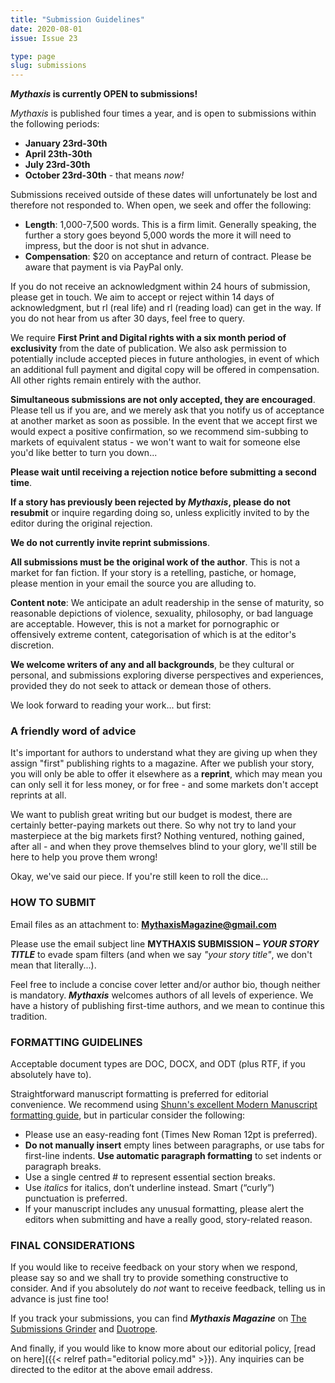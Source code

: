 ```yaml
---
title: "Submission Guidelines"
date: 2020-08-01
issue: Issue 23

type: page
slug: submissions
---
```


***Mythaxis* is currently OPEN to submissions!**

*Mythaxis* is published four times a year, and is open to submissions within the following periods:

- **January 23rd-30th**
- **April 23th-30th**
- **July 23rd-30th**
- **October 23rd-30th** - that means *now!*

Submissions received outside of these dates will unfortunately be lost and therefore not responded to. When open, we seek and offer the following:

- **Length**: 1,000-7,500 words. This is a firm limit. Generally speaking, the further a story goes beyond 5,000 words the more it will need to impress, but the door is not shut in advance.
- **Compensation**: $20 on acceptance and return of contract. Please be aware that payment is via PayPal only.

If you do not receive an acknowledgment within 24 hours of submission, please get in touch. We aim to accept or reject within 14 days of acknowledgment, but rl (real life) and rl (reading load) can get in the way. If you do not hear from us after 30 days, feel free to query.

We require **First Print and Digital rights with a six month period of exclusivity** from the date of publication. We also ask permission to potentially include accepted pieces in future anthologies, in event of which an additional full payment and digital copy will be offered in compensation. All other rights remain entirely with the author.

**Simultaneous submissions are not only accepted, they are encouraged**. Please tell us if you are, and we merely ask that you notify us of acceptance at another market as soon as possible. In the event that we accept first we would expect a positive confirmation, so we recommend sim-subbing to markets of equivalent status - we won't want to wait for someone else you'd like better to turn you down...

**Please wait until receiving a rejection notice before submitting a second time**.

**If a story has previously been rejected by *Mythaxis*, please do not resubmit** or inquire regarding doing so, unless explicitly invited to by the editor during the original rejection.

**We do not currently invite reprint submissions**. 

**All submissions must be the original work of the author**. This is not a market for fan fiction. If your story is a retelling, pastiche, or homage, please mention in your email the source you are alluding to.

**Content note**: We anticipate an adult readership in the sense of maturity, so reasonable depictions of violence, sexuality, philosophy, or bad language are acceptable. However, this is not a market for pornographic or offensively extreme content, categorisation of which is at the editor's discretion.

**We welcome writers of any and all backgrounds**, be they cultural or personal, and submissions exploring diverse perspectives and experiences, provided they do not seek to attack or demean those of others.

We look forward to reading your work... but first:

 

### A friendly word of advice

It's important for authors to understand what they are giving up when they assign "first" publishing rights to a magazine. After we publish your story, you will only be able to offer it elsewhere as a **reprint**, which may mean you can only sell it for less money, or for free - and some markets don't accept reprints at all.

We want to publish great writing but our budget is modest, there are certainly better-paying markets out there. So why not try to land your masterpiece at the big markets first? Nothing ventured, nothing gained, after all - and when they prove themselves blind to your glory, we'll still be here to help you prove them wrong!

Okay, we've said our piece. If you're still keen to roll the dice...

 

### HOW TO SUBMIT

Email files as an attachment to: **MythaxisMagazine@gmail.com**

Please use the email subject line **MYTHAXIS SUBMISSION – *YOUR STORY TITLE*** to evade spam filters (and when we say *"your story title"*, we don't mean that literally...).

Feel free to include a concise cover letter and/or author bio, though neither is mandatory. ***Mythaxis*** welcomes authors of all levels of experience. We have a history of publishing first-time authors, and we mean to continue this tradition.

 

### FORMATTING GUIDELINES

Acceptable document types are DOC, DOCX, and ODT (plus RTF, if you absolutely have to).

Straightforward manuscript formatting is preferred for editorial convenience. We recommend using [Shunn's excellent Modern Manuscript formatting guide](https://www.shunn.net/format/story/), but in particular consider the following:

- Please use an easy-reading font (Times New Roman 12pt is preferred).
- **Do not manually insert** empty lines between paragraphs, or use tabs for first-line indents. **Use automatic paragraph formatting** to set indents or paragraph breaks.
- Use a single centred # to represent essential section breaks.
- Use *italics* for italics, don’t underline instead. Smart (“curly”) punctuation is preferred.
- If your manuscript includes any unusual formatting, please alert the editors when submitting and have a really good, story-related reason.

 

### FINAL CONSIDERATIONS

If you would like to receive feedback on your story when we respond, please say so and we shall try to provide something constructive to consider. And if you absolutely do *not* want to receive feedback, telling us in advance is just fine too!

If you track your submissions, you can find ***Mythaxis Magazine*** on [The Submissions Grinder](https://thegrinder.diabolicalplots.com/Market?id=10939#) and [Duotrope](https://duotrope.com/listing/10263/mythaxis-magazine).

And finally, if you would like to know more about our editorial policy, [read on here]({{< relref path="editorial policy.md" >}}). Any inquiries can be directed to the editor at the above email address.
